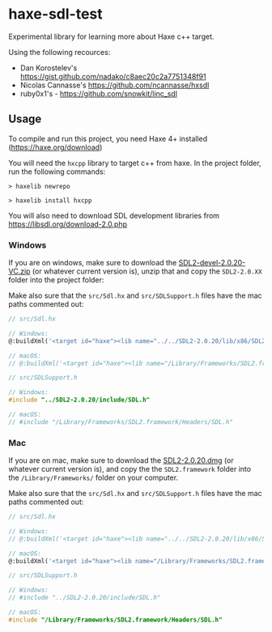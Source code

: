 # haxe-sdl-test

Experimental library for learning more about Haxe c++ target.

Using the following recources:

- Dan Korostelev's https://gist.github.com/nadako/c8aec20c2a7751348f91
- Nicolas Cannasse's https://github.com/ncannasse/hxsdl
- ruby0x1's - https://github.com/snowkit/linc_sdl

## Usage

To compile and run this project, you need Haxe 4+ installed (https://haxe.org/download)

You will need the `hxcpp` library to target c++ from haxe. In the project folder, run the following commands:

    > haxelib newrepo

    > haxelib install hxcpp

You will also need to download SDL development libraries from https://libsdl.org/download-2.0.php

### Windows

If you are on windows, make sure to download the [SDL2-devel-2.0.20-VC.zip](https://libsdl.org/release/SDL2-devel-2.0.20-VC.zip) (or whatever current version is), unzip that and copy the `SDL2-2.0.XX` folder into the project folder:


Make also sure that the `src/Sdl.hx` and `src/SDLSupport.h` files have the mac paths commented out:

```haxe
// src/Sdl.hx

// Windows:
@:buildXml('<target id="haxe"><lib name="../../SDL2-2.0.20/lib/x86/SDL2.lib"/></target>')

// macOS:
// @:buildXml('<target id="haxe"><lib name="/Library/Frameworks/SDL2.framework/Versions/A/SDL2"/></target>')
```

```cpp
// src/SDLSupport.h

// Windows:
#include "../SDL2-2.0.20/include/SDL.h"

// macOS:
// #include "/Library/Frameworks/SDL2.framework/Headers/SDL.h"
```

### Mac

If you are on mac, make sure to download the [SDL2-2.0.20.dmg](https://libsdl.org/release/SDL2-2.0.20.dmg) (or whatever current version is), and copy the the `SDL2.framework` folder into the `/Library/Frameworks/` folder on your computer.

Make also sure that the `src/Sdl.hx` and `src/SDLSupport.h` files have the mac paths commented out:

```haxe
// src/Sdl.hx

// Windows:
// @:buildXml('<target id="haxe"><lib name="../../SDL2-2.0.20/lib/x86/SDL2.lib"/></target>')

// macOS:
@:buildXml('<target id="haxe"><lib name="/Library/Frameworks/SDL2.framework/Versions/A/SDL2"/></target>')
```

```cpp
// src/SDLSupport.h

// Windows:
// #include "../SDL2-2.0.20/include/SDL.h"

// macOS:
#include "/Library/Frameworks/SDL2.framework/Headers/SDL.h"
```
